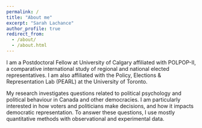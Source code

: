 ```yaml
---
permalink: /
title: "About me"
excerpt: "Sarah Lachance"
author_profile: true
redirect_from: 
  - /about/
  - /about.html
---
```


I am a Postdoctoral Fellow at University of Calgary affiliated with POLPOP-II, a comparative international study of regional and national elected representatives. I am also affiliated with the Policy, Elections & Representation Lab (PEARL) at the University of Toronto.

My research investigates questions related to political psychology and political behaviour in Canada and other democracies. I am particularly interested in how voters and politicians make decisions, and how it impacts democratic representation. To answer these questions, I use mostly quantitative methods with observational and experimental data. 
